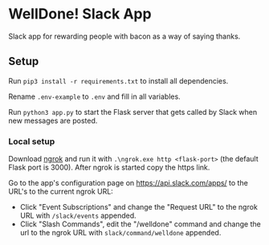 # WellDone! Slack App
Slack app for rewarding people with bacon as a way of saying thanks.

## Setup
Run `pip3 install -r requirements.txt` to install all dependencies.

Rename `.env-example` to `.env` and fill in all variables.

Run `python3 app.py` to start the Flask server that gets called by Slack when new messages are posted.

### Local setup 

Download [ngrok](https://ngrok.com/) and run it with `.\ngrok.exe http <flask-port>` (the default Flask port is 3000). After ngrok is started copy the https link.

Go to the app's configuration page on https://api.slack.com/apps/ to the URL's to the current ngrok URL:
- Click "Event Subscriptions" and change the "Request URL" to the ngrok URL with `/slack/events` appended.
- Click "Slash Commands", edit the "/welldone" command and change the url to the ngrok URL with `slack/command/welldone` appended.